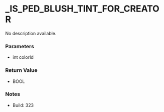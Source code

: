 # _IS_PED_BLUSH_TINT_FOR_CREATOR

No description available.

### Parameters
* int colorId

### Return Value
* BOOL

### Notes
* Build: 323

